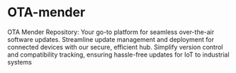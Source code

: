# OTA-mender
OTA Mender Repository: Your go-to platform for seamless over-the-air software updates. Streamline update management and deployment for connected devices with our secure, efficient hub. Simplify version control and compatibility tracking, ensuring hassle-free updates for IoT to industrial systems
